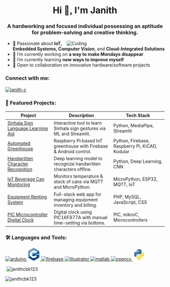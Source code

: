 <h1 align="center">Hi 👋, I'm Janith</h1>
<h3 align="center">A hardworking and focused individual possessing an aptitude for problem-solving and creative thinking.</h3>
<img align="right" alt="Coding" width="310" src="https://github.com/janithcbk123/janithcbk123/blob/main/code.gif">

- 🔬 Passionate about **IoT, Embedded Systems, Computer Vision**, and **Cloud-Integrated Solutions**
- 🔭 I’m currently working on **a way to make Mondays disappear**
- 🌱 I’m currently learning **new ways to improve myself**
- 🤝 Open to collaboration on innovative hardware/software projects

<h3 align="left">Connect with me:</h3>
<p align="left">
<a href="https://linkedin.com/in/janith-c" target="blank"><img align="center" src="https://raw.githubusercontent.com/rahuldkjain/github-profile-readme-generator/master/src/images/icons/Social/linked-in-alt.svg" alt="janith-c" height="30" width="40" /></a>
</p>

<h3 align="left"> 🚀 Featured Projects: </h3>

| Project | Description | Tech Stack |
|--------|-------------|------------|
| [Sinhala Sign Language Learning Aid](https://github.com/janithcbk123/sign-language-recognition)| Interactive tool to learn Sinhala sign gestures via ML and Streamlit. | Python, MediaPipe, Streamlit |
| [Automated Greenhouse](https://github.com/janithcbk123/Automated-Greenhouse) | Raspberry Pi‑based IoT greenhouse with Firebase & Android control. | Python, Firebase, Raspberry Pi, KiCAD, Kodular |
| [Handwritten Character Recognition](https://github.com/janithcbk123/Handwritten-Character-Recognition-Using-Image-Processing) | Deep learning model to recognize handwritten characters offline. | Python, Deep Learning, CNN |
| [IoT Beverage Can Monitoring](https://github.com/janithcbk123/IoT-Based-Beverage-Can-Monitoring-System) | Monitors temperature & stock of cans via MQTT and MicroPython. | MicroPython, ESP32, MQTT, IoT |
| [Equipment Renting System](https://github.com/janithcbk123/Equipment-Renting) | Full-stack web app for managing equipment inventory and billing. | PHP, MySQL, JavaScript, CSS |
| [PIC Microcontroller Digital Clock](https://github.com/janithcbk123/Digita-Clock-Using-PIC-16F877A) | Digital clock using PIC16F877A with manual time-setting via buttons. | PIC, mikroC, Microcontrollers |


<h3 align="left"> 🛠️ Languages and Tools:</h3>
<p align="left"> <a href="https://www.arduino.cc/" target="_blank" rel="noreferrer"> <img src="https://cdn.worldvectorlogo.com/logos/arduino-1.svg" alt="arduino" width="40" height="40"/> </a> <a href="https://www.w3schools.com/cpp/" target="_blank" rel="noreferrer"> <img src="https://raw.githubusercontent.com/devicons/devicon/master/icons/cplusplus/cplusplus-original.svg" alt="cplusplus" width="40" height="40"/> </a> <a href="https://firebase.google.com/" target="_blank" rel="noreferrer"> <img src="https://www.vectorlogo.zone/logos/firebase/firebase-icon.svg" alt="firebase" width="40" height="40"/> </a> <a href="https://www.adobe.com/in/products/illustrator.html" target="_blank" rel="noreferrer"> <img src="https://www.vectorlogo.zone/logos/adobe_illustrator/adobe_illustrator-icon.svg" alt="illustrator" width="40" height="40"/> </a> <a href="https://www.mathworks.com/" target="_blank" rel="noreferrer"> <img src="https://upload.wikimedia.org/wikipedia/commons/2/21/Matlab_Logo.png" alt="matlab" width="40" height="40"/> </a> <a href="https://opencv.org/" target="_blank" rel="noreferrer"> <img src="https://www.vectorlogo.zone/logos/opencv/opencv-icon.svg" alt="opencv" width="40" height="40"/> </a> <a href="https://www.python.org" target="_blank" rel="noreferrer"> <img src="https://raw.githubusercontent.com/devicons/devicon/master/icons/python/python-original.svg" alt="python" width="40" height="40"/> </a> </p>

<p align="left">&nbsp;<img align="center" src="https://github-readme-stats.vercel.app/api?username=janithcbk123&show_icons=true&locale=en" alt="janithcbk123" /></p>

<p align="left">&nbsp;<img align="left" src="https://github-readme-stats.vercel.app/api/top-langs?username=janithcbk123&show_icons=true&locale=en&layout=compact" alt="janithcbk123" /></p>

